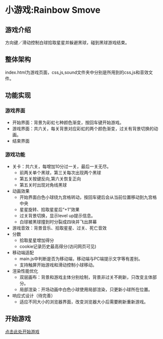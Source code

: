 # 小游戏:Rainbow Smove
## 游戏介绍
方向键／滑动控制白球拾取星星并躲避黑球，碰到黑球游戏结束。
## 整体架构
index.html为游戏页面，css,js,sound文件夹中分别是所用到的css,js和音效文件。
## 功能实现
### 游戏界面
- 开始界面：背景为彩虹七种颜色渐变，按回车键开始游戏。
- 游戏界面：共六关，每关背景对应彩虹的两个颜色渐变，过关有背景切换的动画。
- 结束界面
### 游戏功能
- 关卡：共六关，每增加10分过一关，最后一关无尽。
	- 前两关单个黑球，第三关每次出现两个黑球
	- 第五关按键反向,第六关恢复正向
	- 第五关时出现对角线黑球
- 动画效果
	- 开始界面白色小球绕九宫格转动，按回车键后会从当前位置移动到九宫格中央
	- 星星旋转、拾取星星后“+1”效果
	- 过关背景切换，显示level up提示信息。
	- 白球被黑球撞到时分裂成四块并飞出屏幕
- 游戏音效：背景音乐、拾取星星、过关、死亡音效
- 分数
	- 拾取星星增加得分
	- cookie记录历史最高得分(访问网页可见)
- 移动端适配
	- main.js中判断是否为移动端，移动端与PC端提示文字等有差别。
	- 支持触屏开始游戏和滑动控制小球移动。
- 渲染性能优化
	- 双层画布：背景和游戏主体分别绘制，背景非过关不刷新，只改变主体部分。
	- 局部渲染：开场动画中白色小球使用局部渲染，只更新小球所在位置。
- 响应式设计（待完善）
	- 适应不同大小的浏览器界面，改变浏览器大小后需要刷新重新游戏。
## 开始游戏
[点击此处开始游戏](https://owen6314.github.io)
